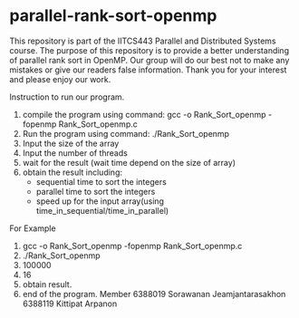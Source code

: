 # parallel-rank-sort-openmp
This repository is part of the IITCS443 Parallel and Distributed Systems course. The purpose of this repository is to provide a better understanding of parallel rank sort in OpenMP. Our group will do our best not to make any mistakes or give our readers false information. Thank you for your interest and please enjoy our work.

Instruction to run our program.
1. compile the program using command:
	gcc -o Rank_Sort_openmp -fopenmp Rank_Sort_openmp.c
2. Run the program using command:
	./Rank_Sort_openmp
3. Input the size of the array
4. Input the number of threads
5. wait for the result (wait time depend on the size of array)
6. obtain the result including:
	- sequential time to sort the integers
	- parallel time to sort the integers
	- speed up for the input array(using time_in_sequential/time_in_parallel)


For Example
1. gcc -o Rank_Sort_openmp -fopenmp Rank_Sort_openmp.c
2. ./Rank_Sort_openmp
3. 100000
4. 16
5. obtain result.
6. end of the program.
Member
6388019 Sorawanan Jeamjantarasakhon
6388119 Kittipat Arpanon
